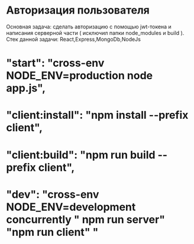 # Авторизация пользователя
Основная задача: сделать авторизацию с помощью jwt-токена и написания серверной части ( исключил папки node_modules и build ).
Стек данной задачи: React,Express,MongoDb,NodeJs

# "start": "cross-env NODE_ENV=production node app.js",
# "client:install": "npm install --prefix client",
# "client:build": "npm run build --prefix client",
# "dev": "cross-env NODE_ENV=development concurrently \" npm run server\" \"npm run client\" "
